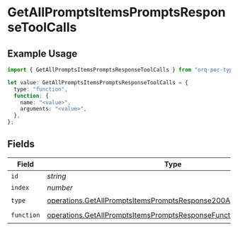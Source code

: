 # GetAllPromptsItemsPromptsResponseToolCalls

## Example Usage

```typescript
import { GetAllPromptsItemsPromptsResponseToolCalls } from "orq-poc-typescript-multi-env-version/models/operations";

let value: GetAllPromptsItemsPromptsResponseToolCalls = {
  type: "function",
  function: {
    name: "<value>",
    arguments: "<value>",
  },
};
```

## Fields

| Field                                                                                                                                                    | Type                                                                                                                                                     | Required                                                                                                                                                 | Description                                                                                                                                              |
| -------------------------------------------------------------------------------------------------------------------------------------------------------- | -------------------------------------------------------------------------------------------------------------------------------------------------------- | -------------------------------------------------------------------------------------------------------------------------------------------------------- | -------------------------------------------------------------------------------------------------------------------------------------------------------- |
| `id`                                                                                                                                                     | *string*                                                                                                                                                 | :heavy_minus_sign:                                                                                                                                       | N/A                                                                                                                                                      |
| `index`                                                                                                                                                  | *number*                                                                                                                                                 | :heavy_minus_sign:                                                                                                                                       | N/A                                                                                                                                                      |
| `type`                                                                                                                                                   | [operations.GetAllPromptsItemsPromptsResponse200ApplicationJSONType](../../models/operations/getallpromptsitemspromptsresponse200applicationjsontype.md) | :heavy_check_mark:                                                                                                                                       | N/A                                                                                                                                                      |
| `function`                                                                                                                                               | [operations.GetAllPromptsItemsPromptsResponseFunction](../../models/operations/getallpromptsitemspromptsresponsefunction.md)                             | :heavy_check_mark:                                                                                                                                       | N/A                                                                                                                                                      |